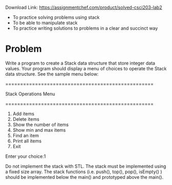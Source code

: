Download Link: https://assignmentchef.com/product/solved-csci203-lab2
<br>
<ul>

 <li>To practice solving problems using stack</li>

 <li>To be able to manipulate stack</li>

 <li>To practice writing solutions to problems in a clear and succinct way</li>

</ul>

<h1>Problem</h1>

Write a program to create a Stack data structure that store integer data values. Your program should display a menu of choices to operate the Stack data structure. See the sample menu below:

==================================================

Stack  Operations Menu

==================================================

<ol>

 <li>Add items</li>

 <li>Delete items</li>

 <li>Show the number of items</li>

 <li>Show min and max items</li>

 <li>Find an item</li>

 <li>Print all items</li>

 <li>Exit</li>

</ol>

Enter your choice:1

Do not implement the stack with STL. The stack must be implemented using a fixed size array. The stack functions (i.e.  push(), top(), pop(), isEmpty() ) should be implemented below the main() and prototyped above the main().

<strong> </strong>



